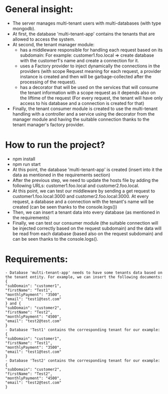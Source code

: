 # General insight:
  - The server manages multi-tenant users with multi-databases (with type mongodb).
  - At first, the database 'multi-tenant-app' contains the tenants that are allowed to access the system.
  - At second, the tenant manager module:
      - has a middleware responsible for handling each request based on its subdomain:
          For example:  customer1.foo.local => create database with the customer1's name and create a connection for it.
      - uses a Factory provider to inject dynamically the connections in the providers (with scope Request meaning for each request, a provider instance is created and then will be garbage-collected after the processing of the request).
      - has a decorator that will be used on the services that will consume the tenant information with a scope request as it depends also on the liftime of the request (For every request, the tenant will have only access to his database and a connection is created for that)
  - Finally, the tenant consumer module is created to use the multi-tenant handling with a controller and a service using the decorator from the manager module and having the suitable connection thanks to the tenant manager's factory provider.

# How to run the project?
  - npm install
  - npm run start
  - At this point, the database 'multi-tenant-app' is created (insert into it the data as mentioned in the requirements section)
  - After the previous step, we need to update the hosts file by adding the following URLs: 
    customer1.foo.local and customer2.foo.local. 
  - At this point, we can test our middleware by sending a get request to customer1.foo.local:3000 and customer2.foo.local:3000. At every request, a database and a connection with the tenant's name will be created (can be seen thanks to the console.logs())
  - Then, we can insert a tenant data into every database (as mentioned in the requirements)
  - Finally, we can test our consumer module (the suitable connection will be injected correctly based on the request subdomain) and the data will be read from each database (based also on the request subdomain) and can be seen thanks to the console.logs().
# Requirements: 
    - Database 'multi-tenant-app' needs to have some tenants data based on the tenant entity. For example, we can insert the following documents: {               
    "subDomain": "customer1",   
    "firstName": "Test1",
    "monthlyPayment": "3500",
    "email": "test1@test.com"
    } and {
    "subDomain": "customer2",   
    "firstName": "Test2",
    "monthlyPayment": "4500",
    "email": "test2@test.com"
    }
    - Database 'Test1' contains the corresponding tenant for our example:  
    {
    "subDomain": "customer1",   
    "firstName": "Test1",
    "monthlyPayment": "3500",
    "email": "test1@test.com"
    } 
    - Database 'Test2' contains the corresponding tenant for our example:  
    {
    "subDomain": "customer2",   
    "firstName": "Test2",
    "monthlyPayment": "4500",
    "email": "test2@test.com"
    }  



